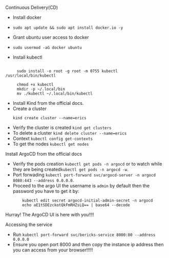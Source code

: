 Continuous Delivery(CD)
- Install docker
- ```sudo apt update && sudo apt install docker.io -y```

- Grant ubuntu user access to docker
- ```sudo usermod -aG docker ubuntu```

- Install kubectl
 ```curl -LO "https://dl.k8s.io/release/$(curl -L -s https://dl.k8s.io/release/stable.txt)/bin/linux/amd64/kubectl"

      sudo install -o root -g root -m 0755 kubectl /usr/local/bin/kubectl

      chmod +x kubectl
      mkdir -p ~/.local/bin
      mv ./kubectl ~/.local/bin/kubectl
  ```

- Install Kind from the official docs.
- Create a cluster
  ```
  kind create cluster --name=erics
  ```
- Verify the cluster is created ```kind get clusters```
- To delete a cluster ```kind delete cluster --name=erics```
- Context ```kubectl config get-contexts```
- To get the nodes ```kubectl get nodes```

Install ArgoCD from the official docs
- Verify the pods creation ```kubectl get pods -n argocd``` or to watch while they are being created```kubectl get pods -n argocd -w```.
- Port forwading ```kubectl port-forward svc/argocd-server -n argocd 8080:443 --address 0.0.0.0```.
- Proceed to the argo UI the username is ```admin``` by default then the password you have to get it by:
  ``` kubectl get secrets -n argocd
      kubectl edit secret argocd-initial-admin-secret -n argocd
      echo aE1tSDEzckotQkFmRHZsLQ== | base64 --decode
  ```

Hurray! The ArgoCD UI is here with you!!!!

Accessing the service
- Run ```kubectl port-forward svc/bericks-service 8000:80 --address 0.0.0.0```
- Ensure you open port 8000 and then copy the instance ip address then you can access from your browser!!!!!


